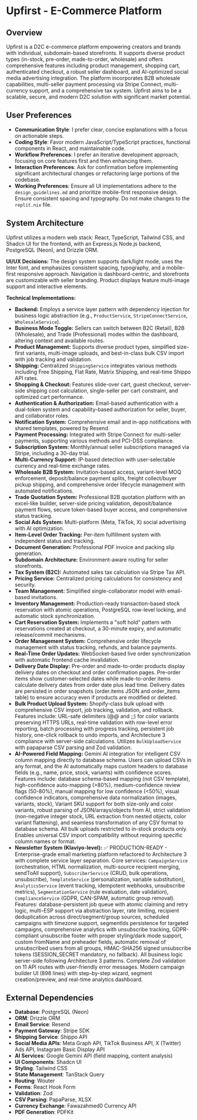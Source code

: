 # Upfirst - E-Commerce Platform

## Overview
Upfirst is a D2C e-commerce platform empowering creators and brands with individual, subdomain-based storefronts. It supports diverse product types (in-stock, pre-order, made-to-order, wholesale) and offers comprehensive features including product management, shopping cart, authenticated checkout, a robust seller dashboard, and AI-optimized social media advertising integration. The platform incorporates B2B wholesale capabilities, multi-seller payment processing via Stripe Connect, multi-currency support, and a comprehensive tax system. Upfirst aims to be a scalable, secure, and modern D2C solution with significant market potential.

## User Preferences
- **Communication Style**: I prefer clear, concise explanations with a focus on actionable steps.
- **Coding Style**: Favor modern JavaScript/TypeScript practices, functional components in React, and maintainable code.
- **Workflow Preferences**: I prefer an iterative development approach, focusing on core features first and then enhancing them.
- **Interaction Preferences**: Ask for confirmation before implementing significant architectural changes or refactoring large portions of the codebase.
- **Working Preferences**: Ensure all UI implementations adhere to the `design_guidelines.md` and prioritize mobile-first responsive design. Ensure consistent spacing and typography. Do not make changes to the `replit.nix` file.

## System Architecture
Upfirst utilizes a modern web stack: React, TypeScript, Tailwind CSS, and Shadcn UI for the frontend, with an Express.js Node.js backend, PostgreSQL (Neon), and Drizzle ORM.

**UI/UX Decisions:**
The design system supports dark/light mode, uses the Inter font, and emphasizes consistent spacing, typography, and a mobile-first responsive approach. Navigation is dashboard-centric, and storefronts are customizable with seller branding. Product displays feature multi-image support and interactive elements.

**Technical Implementations:**
-   **Backend:** Employs a service layer pattern with dependency injection for business logic abstraction (e.g., `ProductService`, `StripeConnectService`, `WholesaleService`).
-   **Business Mode Toggle:** Sellers can switch between B2C (Retail), B2B (Wholesale), and Trade (Professional) modes within the dashboard, altering context and available routes.
-   **Product Management:** Supports diverse product types, simplified size-first variants, multi-image uploads, and best-in-class bulk CSV import with job tracking and validation.
-   **Shipping:** Centralized `ShippingService` integrates various methods including Free Shipping, Flat Rate, Matrix Shipping, and real-time Shippo API rates.
-   **Shopping & Checkout:** Features slide-over cart, guest checkout, server-side shipping cost calculation, single-seller per cart constraint, and optimized cart performance.
-   **Authentication & Authorization:** Email-based authentication with a dual-token system and capability-based authorization for seller, buyer, and collaborator roles.
-   **Notification System:** Comprehensive email and in-app notifications with shared templates, powered by Resend.
-   **Payment Processing:** Integrated with Stripe Connect for multi-seller payments, supporting various methods and PCI-DSS compliance.
-   **Subscription System:** Monthly/annual seller subscriptions managed via Stripe, including a 30-day trial.
-   **Multi-Currency Support:** IP-based detection with user-selectable currency and real-time exchange rates.
-   **Wholesale B2B System:** Invitation-based access, variant-level MOQ enforcement, deposit/balance payment splits, freight collect/buyer pickup shipping, and comprehensive order lifecycle management with automated notifications.
-   **Trade Quotation System:** Professional B2B quotation platform with an excel-like builder, server-side pricing validation, deposit/balance payment flows, secure token-based buyer access, and comprehensive status tracking.
-   **Social Ads System:** Multi-platform (Meta, TikTok, X) social advertising with AI optimization.
-   **Item-Level Order Tracking:** Per-item fulfillment system with independent status and tracking.
-   **Document Generation:** Professional PDF invoice and packing slip generation.
-   **Subdomain Architecture:** Environment-aware routing for seller storefronts.
-   **Tax System (B2C):** Automated sales tax calculation via Stripe Tax API.
-   **Pricing Service:** Centralized pricing calculations for consistency and security.
-   **Team Management:** Simplified single-collaborator model with email-based invitations.
-   **Inventory Management:** Production-ready transaction-based stock reservation with atomic operations, PostgreSQL row-level locking, and automatic stock synchronization.
-   **Cart Reservation System:** Implements a "soft hold" pattern with reservations created at checkout, a 30-minute expiry, and automatic release/commit mechanisms.
-   **Order Management System:** Comprehensive order lifecycle management with status tracking, refunds, and balance payments.
-   **Real-Time Order Updates:** WebSocket-based live order synchronization with automatic frontend cache invalidation.
-   **Delivery Date Display:** Pre-order and made-to-order products display delivery dates on checkout and order confirmation pages. Pre-order items show customer-selected dates while made-to-order items calculate delivery dates from order date plus lead time. Delivery dates are persisted in order snapshots (order.items JSON and order_items table) to ensure accuracy even if products are modified or deleted.
-   **Bulk Product Upload System:** Shopify-class bulk upload with comprehensive CSV import, job tracking, validation, and rollback. Features include: URL-safe delimiters (@@ and ;;) for color variants preserving HTTPS URLs, real-time validation with row-level error reporting, batch processing with progress tracking, persistent job history, one-click rollback to undo imports, and Architecture 3 compliance with server-side calculations. Utilizes `BulkUploadService` with papaparse CSV parsing and Zod validation.
-   **AI-Powered Field Mapping:** Gemini AI integration for intelligent CSV column mapping directly to database schema. Users can upload CSVs in any format, and the AI automatically maps custom headers to database fields (e.g., name, price, stock, variants) with confidence scores. Features include: database schema-based mapping (not CSV template), high-confidence auto-mapping (>80%), medium-confidence review flags (50-80%), manual mapping for low confidence (<50%), visual confidence indicators, comprehensive data normalization (images, variants, stock), Variant SKU support for both size-only and color variants, robust parsing of JSON/arrays/objects from AI, strict validation (non-negative integer stock, URL extraction from nested objects, color variant flattening), and seamless transformation of any CSV format to database schema. All bulk uploads restricted to in-stock products only. Enables universal CSV import compatibility without requiring specific column names or format.
-   **Newsletter System (Klaviyo-level):** ✅ PRODUCTION-READY - Enterprise-grade email marketing platform refactored to Architecture 3 with complete service layer separation. Core services: `CampaignService` (orchestration, HTML normalization, multi-source recipient merging, sendToAll support), `SubscriberService` (CRUD, bulk operations, unsubscribe), `TemplateService` (personalization, variable substitution), `AnalyticsService` (event tracking, idempotent webhooks, unsubscribe metrics), `SegmentationService` (rule evaluation, date validation), `ComplianceService` (GDPR, CAN-SPAM, automatic group removal). Features: database-persistent job queue with atomic claiming and retry logic, multi-ESP support via abstraction layer, rate limiting, recipient deduplication across direct/segment/group sources, scheduled campaigns with timezone support, segmentIds persistence for targeted campaigns, comprehensive analytics with unsubscribe tracking, GDPR-compliant unsubscribe footer with proper styling/dark mode support, custom fromName and preheader fields, automatic removal of unsubscribed users from all groups, HMAC-SHA256 signed unsubscribe tokens (SESSION_SECRET mandatory, no fallback). All business logic server-side following Architecture 3 patterns. Complete Zod validation on 11 API routes with user-friendly error messages. Modern campaign builder UI (898 lines) with step-by-step wizard, segment creation/preview, and real-time analytics dashboard.

## External Dependencies
-   **Database**: PostgreSQL (Neon)
-   **ORM**: Drizzle ORM
-   **Email Service**: Resend
-   **Payment Gateway**: Stripe SDK
-   **Shipping Service**: Shippo API
-   **Social Media APIs**: Meta Graph API, TikTok Business API, X (Twitter) Ads API, Instagram Basic Display API
-   **AI Services**: Google Gemini API (field mapping, content analysis)
-   **UI Components**: Shadcn UI
-   **Styling**: Tailwind CSS
-   **State Management**: TanStack Query
-   **Routing**: Wouter
-   **Forms**: React Hook Form
-   **Validation**: Zod
-   **CSV Parsing**: PapaParse, XLSX
-   **Currency Exchange**: Fawazahmed0 Currency API
-   **PDF Generation**: PDFKit